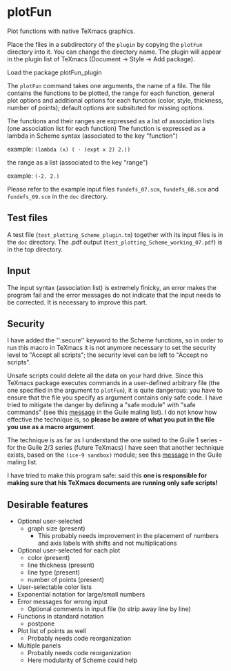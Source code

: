 # plotFun
Plot functions with native TeXmacs graphics.

Place the files in a subdirectory of the `plugin` by copying the `plotFun` directory into it. You can change the directory name. The plugin will appear in the plugin list of TeXmacs (Document -> Style -> Add package).

Load the package plotFun_plugin

The `plotFun` command takes one arguments, the name of a file. The file contains the functions to be plotted, the range for each function, general plot options and additional options for each function (color, style, thickness, number of points); default options are subsituted for missing options.

The functions and their ranges are expressed as a list of association lists (one association list for each function)
The function is expressed as a lambda in Scheme syntax (associated to the key "function")

example: `(lambda (x) ( - (expt x 2) 2.))`

the range as a list (associated to the key "range")

example: `(-2. 2.)`

Please refer to the example input files `fundefs_07.scm`, `fundefs_08.scm` and `fundefs_09.scm` in the `doc` directory.

## Test files

A test file  (`test_plotting_Scheme_plugin.tm`) together with its input files is in the `doc` directory. The .pdf output (`test_plotting_Scheme_working_07.pdf`) is in the top directory.

## Input

The input syntax (association list) is extremely finicky, an error makes the program fail and the error messages do not indicate that the input needs to be corrected. It is necessary to improve this part.

## Security

I have added the '':secure'' keyword to the Scheme functions, so in order to run this macro in TeXmacs it is not anymore necessary to set the security level to "Accept all scripts"; the security level can be left to "Accept no scripts".

Unsafe scripts could delete all the data on your hard drive. Since this TeXmacs package executes commands in a user-defined arbitrary file (the one specified in the argument to `plotFun`), it is quite dangerous: you have to ensure that the file you specify as argument contains only safe code. I have tried to mitigate the danger by defining a "safe module" with "safe commands" (see  this [message](https://www.mail-archive.com/guile-user@gnu.org/msg00963.html) in the Guile maling list). I do not know how effective the technique is, so **please be aware of what you put in the file you use as a macro argument**.

The technique is as far as I understand the one suited to the Guile 1 series - for the Guile 2/3 series (future TeXmacs) I have seen that another technique exists, based on the `(ice-9 sandbox)` module; see  this [message](https://www.mail-archive.com/guile-user@gnu.org/msg10788.html) in the Guile maling list.

I have tried to make this program safe: said this
**one is responsible for making sure that his TeXmacs documents are running only safe scripts!** 

## Desirable features

 * Optional user-selected
     * graph size (present)
         * This probably needs improvement in the placement of numbers and axis labels with shifts and not multiplications
 * Optional user-selected for each plot
     * color (present)
     * line thickness (present)
     * line type (present)
     * number of points (present)
 * User-selectable color lists
 * Exponential notation for large/small numbers
 * Error messages for wrong input
     * Optional comments in input file (to strip away line by line)
 * Functions in standard notation
     * postpone
 * Plot list of points as well
     * Probably needs code reorganization
 * Multiple panels
     * Probably needs code reorganization
     * Here modularity of Scheme could help



